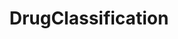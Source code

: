 ---
title: DrugClassification
emoji: 🐠
colorFrom: yellow
colorTo: blue
sdk: gradio
sdk_version: 4.20.1
app_file: app.py
pinned: false
license: apache-2.0
---